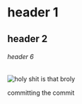 # header 1
## header 2
###### header 6
![holy shit is that broly](https://static.wikia.nocookie.net/characterprofile/images/2/29/Broly_Legendary_Super_Saiyan.png/revision/latest/scale-to-width-down/250?cb=20210522175421)









committing the commit
